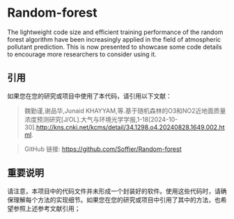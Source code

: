 # Random-forest
The lightweight code size and efficient training performance of the random forest algorithm have been increasingly applied in the field of atmospheric pollutant prediction. This is now presented to showcase some code details to encourage more researchers to consider using it.
## 引用

如果您在您的研究或项目中使用了本代码，请引用以下文献：

>   魏勤谨,谢品华,Junaid KHAYYAM,等.基于随机森林的O3和NO2近地面质量浓度预测研究[J/OL].大气与环境光学学报,1-18[2024-10-30].http://kns.cnki.net/kcms/detail/34.1298.o4.20240828.1649.002.html.

> GitHub 链接: https://github.com/Soffier/Random-forest
 ## 重要说明

请注意，本项目中的代码文件并未形成一个封装好的软件。使用这些代码时，请确保理解每个方法的实现细节。如果您在您的研究或项目中引用了其中的方法，也希望参照上述参考文献引用；
